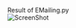 Result of EMailing.py<br/>
<img src="https://github.com/SunnyVikasMalviya/Python/blob/master/SMTPlib/WhatsApp%20Image%202019-07-29%20at%209.31.48%20PM.jpeg" alt="ScreenShot">
